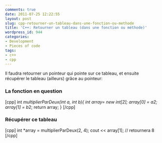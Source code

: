 ```yaml
---
comments: true
date: 2011-07-25 12:22:55
layout: post
slug: cpp-retourner-un-tableau-dans-une-fonction-ou-methode
title: 'C++: Retourner un tableau (dans une fonction ou méthode)'
wordpress_id: 944
categories:
- Development
- Pieces of code
tags:
- c++
- cpp
---
```


Il faudra retourner un pointeur qui pointe sur ce tableau, et ensuite récupérer le tableau (ailleurs) grâce au pointeur: 



### La fonction en question


[cpp]
int *multiplierParDeux(int a, int b){
    int *array= new int[2];
    array[0] = a*2;
    array[1] = b*2;
    return array;
}
[/cpp]



### Récupérer ce tableau


[cpp]
int *array = multiplierParDeux(2, 4);
cout << array[1]; // retournera 8
[/cpp] 
